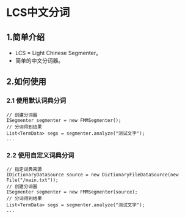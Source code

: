 LCS中文分词
==================

## 1.简单介绍

- LCS = Light Chinese Segmenter。
- 简单的中文分词器。

## 2.如何使用

### 2.1 使用默认词典分词

```
// 创建分词器
ISegmenter segmenter = new FMMSegmenter();
// 分词得到结果
List<TermData> segs = segmenter.analyze("测试文字");
...

```

### 2.2 使用自定义词典分词

```
// 指定词典来源
IDictionaryDataSource source = new DictionaryFileDataSource(new File("/main.txt"));
// 创建分词器
ISegmenter segmenter = new FMMSegmenter(source);
// 分词得到结果
List<TermData> segs = segmenter.analyze("测试文字");
...

```